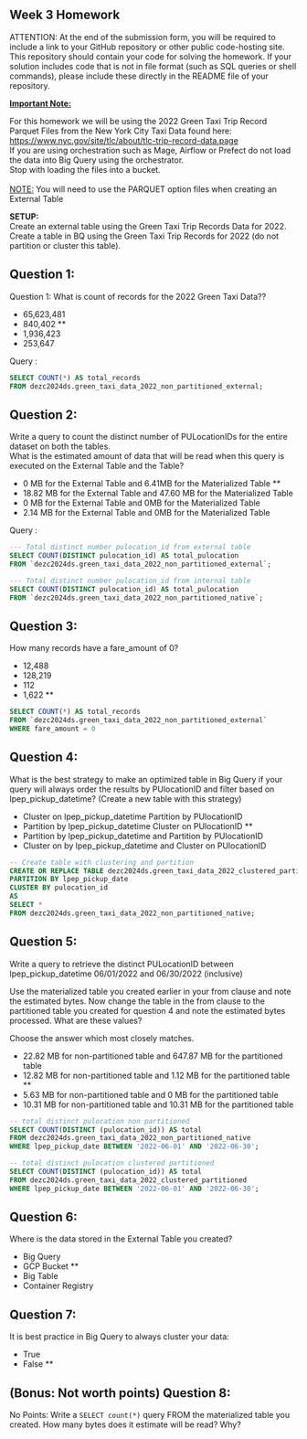## Week 3 Homework
ATTENTION: At the end of the submission form, you will be required to include a link to your GitHub repository or other public code-hosting site. This repository should contain your code for solving the homework. If your solution includes code that is not in file format (such as SQL queries or shell commands), please include these directly in the README file of your repository.

<b><u>Important Note:</b></u> <p> For this homework we will be using the 2022 Green Taxi Trip Record Parquet Files from the New York
City Taxi Data found here: </br> https://www.nyc.gov/site/tlc/about/tlc-trip-record-data.page </br>
If you are using orchestration such as Mage, Airflow or Prefect do not load the data into Big Query using the orchestrator.</br> 
Stop with loading the files into a bucket. </br></br>
<u>NOTE:</u> You will need to use the PARQUET option files when creating an External Table</br>

<b>SETUP:</b></br>
Create an external table using the Green Taxi Trip Records Data for 2022. </br>
Create a table in BQ using the Green Taxi Trip Records for 2022 (do not partition or cluster this table). </br>
</p>

## Question 1:
Question 1: What is count of records for the 2022 Green Taxi Data??
- 65,623,481
- 840,402 **
- 1,936,423
- 253,647

Query :

```sql
SELECT COUNT(*) AS total_records
FROM dezc2024ds.green_taxi_data_2022_non_partitioned_external;
```

## Question 2:
Write a query to count the distinct number of PULocationIDs for the entire dataset on both the tables.</br> 
What is the estimated amount of data that will be read when this query is executed on the External Table and the Table?

- 0 MB for the External Table and 6.41MB for the Materialized Table **
- 18.82 MB for the External Table and 47.60 MB for the Materialized Table
- 0 MB for the External Table and 0MB for the Materialized Table
- 2.14 MB for the External Table and 0MB for the Materialized Table

Query :

```sql
--- Total distinct number pulocation_id from external table
SELECT COUNT(DISTINCT pulocation_id) AS total_pulocation
FROM `dezc2024ds.green_taxi_data_2022_non_partitioned_external`;
```

```sql
--- Total distinct number pulocation_id from internal table
SELECT COUNT(DISTINCT pulocation_id) AS total_pulocation
FROM `dezc2024ds.green_taxi_data_2022_non_partitioned_native`;
```


## Question 3:
How many records have a fare_amount of 0?
- 12,488
- 128,219
- 112
- 1,622 **

```sql
SELECT COUNT(*) AS total_records
FROM `dezc2024ds.green_taxi_data_2022_non_partitioned_external`
WHERE fare_amount = 0
```

## Question 4:
What is the best strategy to make an optimized table in Big Query if your query will always order the results by PUlocationID and filter based on lpep_pickup_datetime? (Create a new table with this strategy)
- Cluster on lpep_pickup_datetime Partition by PUlocationID
- Partition by lpep_pickup_datetime  Cluster on PUlocationID **
- Partition by lpep_pickup_datetime and Partition by PUlocationID
- Cluster on by lpep_pickup_datetime and Cluster on PUlocationID

```sql
-- Create table with clustering and partition
CREATE OR REPLACE TABLE dezc2024ds.green_taxi_data_2022_clustered_partitioned
PARTITION BY lpep_pickup_date
CLUSTER BY pulocation_id 
AS
SELECT *
FROM dezc2024ds.green_taxi_data_2022_non_partitioned_native;
```

## Question 5:
Write a query to retrieve the distinct PULocationID between lpep_pickup_datetime
06/01/2022 and 06/30/2022 (inclusive)</br>

Use the materialized table you created earlier in your from clause and note the estimated bytes. Now change the table in the from clause to the partitioned table you created for question 4 and note the estimated bytes processed. What are these values? </br>

Choose the answer which most closely matches.</br> 

- 22.82 MB for non-partitioned table and 647.87 MB for the partitioned table
- 12.82 MB for non-partitioned table and 1.12 MB for the partitioned table **
- 5.63 MB for non-partitioned table and 0 MB for the partitioned table
- 10.31 MB for non-partitioned table and 10.31 MB for the partitioned table

```sql
-- total distinct pulocation non partitioned
SELECT COUNT(DISTINCT (pulocation_id)) AS total
FROM dezc2024ds.green_taxi_data_2022_non_partitioned_native
WHERE lpep_pickup_date BETWEEN '2022-06-01' AND '2022-06-30';
```

```sql
-- total distinct pulocation clustered partitioned
SELECT COUNT(DISTINCT (pulocation_id)) AS total
FROM dezc2024ds.green_taxi_data_2022_clustered_partitioned
WHERE lpep_pickup_date BETWEEN '2022-06-01' AND '2022-06-30';
```


## Question 6: 
Where is the data stored in the External Table you created?

- Big Query
- GCP Bucket **
- Big Table
- Container Registry


## Question 7:
It is best practice in Big Query to always cluster your data:
- True
- False **


## (Bonus: Not worth points) Question 8:
No Points: Write a `SELECT count(*)` query FROM the materialized table you created. How many bytes does it estimate will be read? Why?
